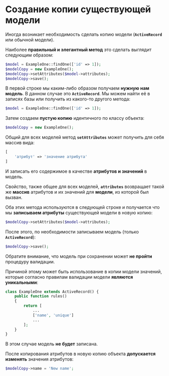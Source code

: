 # Создание копии существующей модели

Иногда возникает необходимость сделать копию модели (**```ActiveRecord```** или обычной модели).
 
Наиболее **правильный и элегантный метод** это сделать выглядит следующим образом:
 
```php
$model = ExampleOne::findOne(['id' => 1]);
$modelCopy = new ExampleOne();
$modelCopy->setAttributes($model->attributes);
$modelCopy->save();
``` 
 
В первой строке мы каким-либо образом получаем **нужную нам модель**. В данном случае это **```ActiveRecord```**. Мы можем найти её в записях базы или получить из какого-то другого метода:

```php
$model = ExampleOne::findOne(['id' => 1]);
```

Затем создаем **пустую копию** идентичного по классу объекта:

```php
$modelCopy = new ExampleOne();
```

Общий для всех моделей метод **```setAttributes```** может получить для себя массив вида:

```php
[
    'атрибут' => 'значение атрибута'
]
```

И записать его содержимое в качестве **атрибутов и значений** в модель.

Свойство, также общее для всех моделей, **```attributes```** возвращает такой же **массив** атрибутов и их значений для **модели**, из которой был вызван.

Оба этих метода используются в следующей строке и получается что мы **записываем атрибуты** существующей модели в новую копию:

```php
$modelCopy->setAttributes($model->attributes);
```

После этого, по необходимости записываем модель (только **```ActiveRecord```**):

```php
$modelCopy->save();
```

Обратите внимание, что модель при сохранении может **не пройти** процедуру валидации. 

Причиной этому может быть использование в копии модели значений, которые согласно правилам валидации модели **являются уникальными**:

```php
class ExampleOne extends ActiveRecord() {
    public function rules()
    {
        return [
            ...
            ['name', 'unique']
            ...
        ];
    }
}
```

В этом случае модель **не будет** записана.

После копирования атрибутов в новую копию объекта **допускается изменять** значения атрибутов:

```php
$modelCopy->name = 'New name';
```
